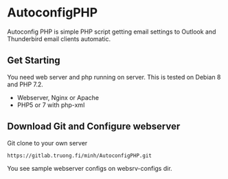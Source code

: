 # AutoconfigPHP

Autoconfig PHP is simple PHP script getting email settings to Outlook and Thunderbird email clients automatic. 

## Get Starting

You need web server and php running on server. This is tested on Debian 8 and PHP 7.2.

* Webserver, Nginx or Apache
* PHP5 or 7 with php-xml

## Download Git and Configure webserver

Git clone to your own server

```
https://gitlab.truong.fi/minh/AutoconfigPHP.git
```

You see sample webserver configs on websrv-configs dir. 